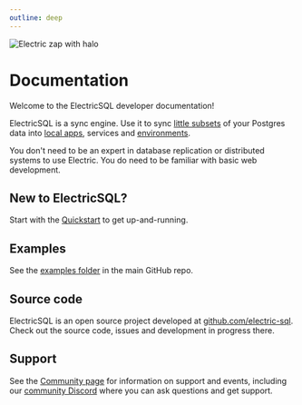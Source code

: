 ```yaml
---
outline: deep
---
```


<p class="intro-zap-container">
  <img src="/img/home/zap-with-halo.svg"
      alt="Electric zap with halo"
      class="intro-zap"
  />
</p>

# Documentation

Welcome to the ElectricSQL developer documentation!

ElectricSQL is a sync engine. Use it to sync [little subsets](/docs/guides/shapes) of your Postgres data into [local apps](/use-cases/state-transfer), services and [environments](/use-cases/dev-and-test).

You don't need to be an expert in database replication or distributed systems to use Electric. You do need to be familiar with basic web development.

## New to ElectricSQL?

Start with the [Quickstart](/docs/quickstart) to get up-and-running.

## Examples

See the [examples folder](https://github.com/electric-sql/electric/tree/main/examples) in the main GitHub repo.

## Source code

ElectricSQL is an open source project developed at [github.com/electric-sql](https://github.com/electric-sql). Check out the source code, issues and development in progress there.

## Support

See the [Community page](/about/community) for information on support and events, including our [community Discord](https://discord.electric-sql.com) where you can ask questions and get support.
